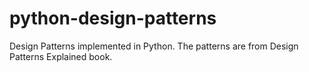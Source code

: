 # python-design-patterns
Design Patterns implemented in Python. The patterns are from Design Patterns Explained book.
